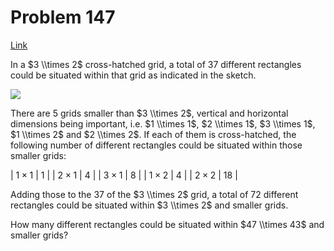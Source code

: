 # Problem 147

[Link](https://projecteuler.net/problem=147)

In a $3 \\times 2$ cross-hatched grid, a total of $37$ different rectangles could be situated within that grid as indicated in the sketch.

![](resources/images/0147.png?1678992052)

There are $5$ grids smaller than $3 \\times 2$, vertical and horizontal dimensions being important, i.e. $1 \\times 1$, $2 \\times 1$, $3 \\times 1$, $1 \\times 2$ and $2 \\times 2$. If each of them is cross-hatched, the following number of different rectangles could be situated within those smaller grids:

| $1 \times 1$ | $1$  |
| $2 \times 1$ | $4$  |
| $3 \times 1$ | $8$  |
| $1 \times 2$ | $4$  |
| $2 \times 2$ | $18$ |

Adding those to the $37$ of the $3 \\times 2$ grid, a total of $72$ different rectangles could be situated within $3 \\times 2$ and smaller grids.

How many different rectangles could be situated within $47 \\times 43$ and smaller grids?